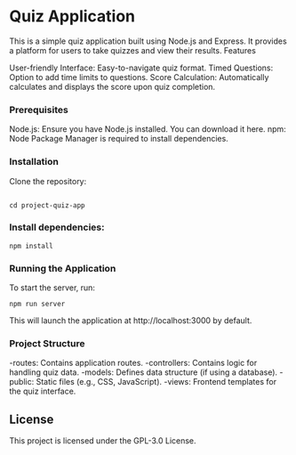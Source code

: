 # Quiz Application

This is a simple quiz application built using Node.js and Express. It provides a platform for users to take quizzes and view their results.
Features

User-friendly Interface: Easy-to-navigate quiz format.
Timed Questions: Option to add time limits to questions.
Score Calculation: Automatically calculates and displays the score upon quiz completion.

### Prerequisites

Node.js: Ensure you have Node.js installed. You can download it here.
npm: Node Package Manager is required to install dependencies.

### Installation

Clone the repository:

```git clone https://github.com/manupanand/project-quiz-app.git

cd project-quiz-app
```

### Install dependencies:

```
npm install
```

### Running the Application

To start the server, run:

``` 
npm run server

```

This will launch the application at http://localhost:3000 by default.

### Project Structure

-routes: Contains application routes.
-controllers: Contains logic for handling quiz data.
-models: Defines data structure (if using a database).
-public: Static files (e.g., CSS, JavaScript).
-views: Frontend templates for the quiz interface.

## License

This project is licensed under the GPL-3.0 License.
